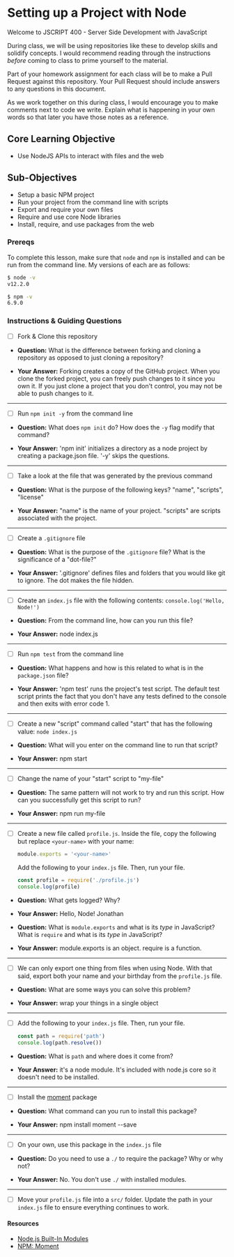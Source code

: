 # Setting up a Project with Node

Welcome to JSCRIPT 400 - Server Side Development with JavaScript

During class, we will be using repositories like these to develop skills and solidify concepts. I would recommend reading through the instructions _before_ coming to class to prime yourself to the material.

Part of your homework assignment for each class will be to make a Pull Request against this repository. Your Pull Request should include answers to any questions in this document.

As we work together on this during class, I would encourage you to make comments next to code we write. Explain what is happening in your own words so that later you have those notes as a reference.

## Core Learning Objective

*	Use NodeJS APIs to interact with files and the web

## Sub-Objectives

* Setup a basic NPM project
* Run your project from the command line with scripts
* Export and require your own files
* Require and use core Node libraries
* Install, require, and use packages from the web

### Prereqs

To complete this lesson, make sure that `node` and `npm` is installed and can be run from the command line. My versions of each are as follows:

```bash
$ node -v
v12.2.0

$ npm -v
6.9.0
```

### Instructions & Guiding Questions

- [ ] Fork & Clone this repository

* **Question:** What is the difference between forking and cloning a repository as opposed to just cloning a repository?

* **Your Answer:** Forking creates a copy of the GitHub project. When you clone the forked project, you can freely push changes to it since you own it. If you just clone a project that you don't control, you may not be able to push changes to it.

---

- [ ] Run `npm init -y` from the command line

* **Question:** What does `npm init` do? How does the `-y` flag modify that command?

* **Your Answer:** 'npm init' initializes a directory as a node project by creating a package.json file. '-y' skips the questions.

---

- [ ] Take a look at the file that was generated by the previous command

* **Question:** What is the purpose of the following keys? "name", "scripts", "license"

* **Your Answer:** "name" is the name of your project. "scripts" are scripts associated with the project.

---

- [ ] Create a `.gitignore` file

* **Question:** What is the purpose of the `.gitignore` file? What is the significance of a "dot-file?"

* **Your Answer:** '.gitignore' defines files and folders that you would like git to ignore. The dot makes the file hidden.

---

- [ ] Create an `index.js` file with the following contents: `console.log('Hello, Node!')`

* **Question:** From the command line, how can you run this file?

* **Your Answer:** node index.js

---

- [ ] Run `npm test` from the command line

* **Question:** What happens and how is this related to what is in the `package.json` file? 

* **Your Answer:** 'npm test' runs the project's test script. The default test script prints the fact that you don't have any tests defined to the console and then exits with error code 1.

---

- [ ] Create a new "script" command called "start" that has the following value: `node index.js`

* **Question:** What will you enter on the command line to run that script?

* **Your Answer:**  npm start

---

- [ ] Change the name of your "start" script to "my-file"

* **Question:** The same pattern will not work to try and run this script. How can you successfully get this script to run?

* **Your Answer:** npm run my-file

---

- [ ] Create a new file called `profile.js`. Inside the file, copy the following but replace `<your-name>` with your name:
  ```js
  module.exports = '<your-name>'
  ```

  Add the following to your `index.js` file. Then, run your file.
  ```js
  const profile = require('./profile.js')
  console.log(profile)
  ```

* **Question:** What gets logged? Why?

* **Your Answer:** Hello, Node!
Jonathan

* **Question:** What is `module.exports` and what is its _type_ in JavaScript? What is `require` and what is its _type_ in JavaScript? 

* **Your Answer:** module.exports is an object. require is a function.

---

- [ ] We can only export one thing from files when using Node. With that said, export both your name and your birthday from the `profile.js` file.

* **Question:** What are some ways you can solve this problem?

* **Your Answer:** wrap your things in a single object

---

- [ ] Add the following to your `index.js` file. Then, run your file.
  ```js
  const path = require('path')
  console.log(path.resolve())
  ```

* **Question:** What is `path` and where does it come from?

* **Your Answer:** it's a node module. It's included with node.js core so it doesn't need to be installed.

---

- [ ] Install the [moment](https://www.npmjs.com/package/moment) package

* **Question:** What command can you run to install this package?

* **Your Answer:** npm install moment --save

---

- [ ] On your own, use this package in the `index.js` file

* **Question:** Do you need to use a `./` to require the package? Why or why not?

* **Your Answer:** No. You don't use `./` with installed modules.

---

- [ ] Move your `profile.js` file into a `src/` folder. Update the path in your `index.js` file to ensure everything continues to work.

#### Resources

- [Node.js Built-In Modules](https://nodejs.org/dist/latest-v12.x/docs/api/)
- [NPM: Moment](https://www.npmjs.com/package/moment)